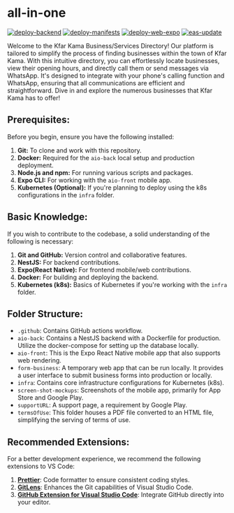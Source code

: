 # all-in-one

[![deploy-backend](https://github.com/rodinhatokay/all-in-one/actions/workflows/deploy-backend.yml/badge.svg)](https://github.com/rodinhatokay/all-in-one/actions/workflows/deploy-backend.yml) [![deploy-manifests](https://github.com/rodinhatokay/all-in-one/actions/workflows/deploy-manifests.yml/badge.svg)](https://github.com/rodinhatokay/all-in-one/actions/workflows/deploy-manifests.yml) [![deploy-web-expo](https://github.com/rodinhatokay/all-in-one/actions/workflows/deploy-web-expo.yml/badge.svg)](https://github.com/rodinhatokay/all-in-one/actions/workflows/deploy-web-expo.yml) [![eas-update](https://github.com/rodinhatokay/all-in-one/actions/workflows/eas-update.yml/badge.svg)](https://github.com/rodinhatokay/all-in-one/actions/workflows/eas-update.yml)

Welcome to the Kfar Kama Business/Services Directory! Our platform is tailored to simplify the process of finding businesses within the town of Kfar Kama. With this intuitive directory, you can effortlessly locate businesses, view their opening hours, and directly call them or send messages via WhatsApp. It's designed to integrate with your phone's calling function and WhatsApp, ensuring that all communications are efficient and straightforward. Dive in and explore the numerous businesses that Kfar Kama has to offer!

## Prerequisites:

Before you begin, ensure you have the following installed:

1. **Git:** To clone and work with this repository.
2. **Docker:** Required for the `aio-back` local setup and production deployment.
3. **Node.js and npm:** For running various scripts and packages.
4. **Expo CLI:** For working with the `aio-front` mobile app.
5. **Kubernetes (Optional):** If you're planning to deploy using the k8s configurations in the `infra` folder.

## Basic Knowledge:

If you wish to contribute to the codebase, a solid understanding of the following is necessary:

1. **Git and GitHub:** Version control and collaborative features.
2. **NestJS:** For backend contributions.
3. **Expo(React Native):** For frontend mobile/web contributions.
4. **Docker:** For building and deploying the backend.
5. **Kubernetes (k8s):** Basics of Kubernetes if you're working with the `infra` folder.

## Folder Structure:

- `.github`: Contains GitHub actions workflow.
- `aio-back`: Contains a NestJS backend with a Dockerfile for production. Utilize the docker-compose for setting up the database locally.
- `aio-front`: This is the Expo React Native mobile app that also supports web rendering.
- `form-business`: A temporary web app that can be run locally. It provides a user interface to submit business forms into production or locally.
- `infra`: Contains core infrastructure configurations for Kubernetes (k8s).
- `screen-shot-mockups`: Screenshots of the mobile app, primarily for App Store and Google Play.
- `supportURL`: A support page, a requirement by Google Play.
- `termsOfUse`: This folder houses a PDF file converted to an HTML file, simplifying the serving of terms of use.

## Recommended Extensions:

For a better development experience, we recommend the following extensions to VS Code:

1. [**Prettier**](https://prettier.io/): Code formatter to ensure consistent coding styles.
2. [**GitLens**](https://marketplace.visualstudio.com/items?itemName=eamodio.gitlens): Enhances the Git capabilities of Visual Studio Code.
3. [**GitHub Extension for Visual Studio Code**](https://github.com/microsoft/vscode): Integrate GitHub directly into your editor.
